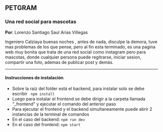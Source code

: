 ## PETGRAM
### Una red social para mascotas

__Por__: Lorenzo Santiago Saul Arias Villegas

Ingeniero Calziaya buenas noches , antes de nada, disculpe la demora, tuve mas problemas de los que pense, pero al fin esta terminado, es una pagina web muy bonita que trata de una red social como instagram pero para mascotas, donde cualquier persona puede regitrarse, iniciar sesion, compartir una foto, ademas de publicar post y demás.

-------

#### Instrucciones de instalación
-   Sobre la raiz del folder está el backend, para instalar solo se debe escribir ```` npm install````
-   Luego para instalar el frontend se debe dirigir a la carpeta llamada "_frontend" y ejecutar el comando del anterior paso
-   Para ejecutar el frontend y el backend simultaneamente puede abrir 2 instancias de la terminal de comandos
-   En el caso del backend: ````npm run dev````
-   En el caso del frontend: ````npm start````
